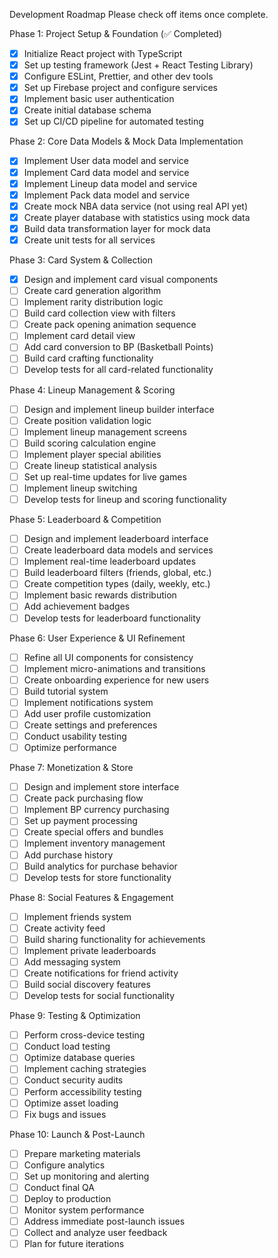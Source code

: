 Development Roadmap
Please check off items once complete.

Phase 1: Project Setup & Foundation (✅ Completed)

- [x] Initialize React project with TypeScript
- [x] Set up testing framework (Jest + React Testing Library)
- [x] Configure ESLint, Prettier, and other dev tools
- [x] Set up Firebase project and configure services
- [x] Implement basic user authentication
- [x] Create initial database schema
- [x] Set up CI/CD pipeline for automated testing

Phase 2: Core Data Models & Mock Data Implementation

- [x] Implement User data model and service
- [x] Implement Card data model and service
- [x] Implement Lineup data model and service
- [x] Implement Pack data model and service
- [x] Create mock NBA data service (not using real API yet)
- [x] Create player database with statistics using mock data
- [x] Build data transformation layer for mock data
- [x] Create unit tests for all services

Phase 3: Card System & Collection

- [x] Design and implement card visual components
- [ ] Create card generation algorithm
- [ ] Implement rarity distribution logic
- [ ] Build card collection view with filters
- [ ] Create pack opening animation sequence
- [ ] Implement card detail view
- [ ] Add card conversion to BP (Basketball Points)
- [ ] Build card crafting functionality
- [ ] Develop tests for all card-related functionality

Phase 4: Lineup Management & Scoring

- [ ] Design and implement lineup builder interface
- [ ] Create position validation logic
- [ ] Implement lineup management screens
- [ ] Build scoring calculation engine
- [ ] Implement player special abilities
- [ ] Create lineup statistical analysis
- [ ] Set up real-time updates for live games
- [ ] Implement lineup switching
- [ ] Develop tests for lineup and scoring functionality

Phase 5: Leaderboard & Competition

- [ ] Design and implement leaderboard interface
- [ ] Create leaderboard data models and services
- [ ] Implement real-time leaderboard updates
- [ ] Build leaderboard filters (friends, global, etc.)
- [ ] Create competition types (daily, weekly, etc.)
- [ ] Implement basic rewards distribution
- [ ] Add achievement badges
- [ ] Develop tests for leaderboard functionality

Phase 6: User Experience & UI Refinement

- [ ] Refine all UI components for consistency
- [ ] Implement micro-animations and transitions
- [ ] Create onboarding experience for new users
- [ ] Build tutorial system
- [ ] Implement notifications system
- [ ] Add user profile customization
- [ ] Create settings and preferences
- [ ] Conduct usability testing
- [ ] Optimize performance

Phase 7: Monetization & Store

- [ ] Design and implement store interface
- [ ] Create pack purchasing flow
- [ ] Implement BP currency purchasing
- [ ] Set up payment processing
- [ ] Create special offers and bundles
- [ ] Implement inventory management
- [ ] Add purchase history
- [ ] Build analytics for purchase behavior
- [ ] Develop tests for store functionality

Phase 8: Social Features & Engagement

- [ ] Implement friends system
- [ ] Create activity feed
- [ ] Build sharing functionality for achievements
- [ ] Implement private leaderboards
- [ ] Add messaging system
- [ ] Create notifications for friend activity
- [ ] Build social discovery features
- [ ] Develop tests for social functionality

Phase 9: Testing & Optimization

- [ ] Perform cross-device testing
- [ ] Conduct load testing
- [ ] Optimize database queries
- [ ] Implement caching strategies
- [ ] Conduct security audits
- [ ] Perform accessibility testing
- [ ] Optimize asset loading
- [ ] Fix bugs and issues

Phase 10: Launch & Post-Launch

- [ ] Prepare marketing materials
- [ ] Configure analytics
- [ ] Set up monitoring and alerting
- [ ] Conduct final QA
- [ ] Deploy to production
- [ ] Monitor system performance
- [ ] Address immediate post-launch issues
- [ ] Collect and analyze user feedback
- [ ] Plan for future iterations